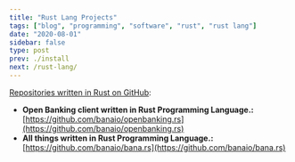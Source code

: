 ```yaml
---
title: "Rust Lang Projects"
tags: ["blog", "programming", "software", "rust", "rust lang"]
date: "2020-08-01"
sidebar: false
type: post
prev: ./install
next: /rust-lang/
---
```


[Repositories written in Rust on GitHub](https://github.com/banaio?q=&type=&language=rust):

* **Open Banking client written in Rust Programming Language.:** [https://github.com/banaio/openbanking.rs](https://github.com/banaio/openbanking.rs)
* **All things written in Rust Programming Language.:** [https://github.com/banaio/bana.rs](https://github.com/banaio/bana.rs)
